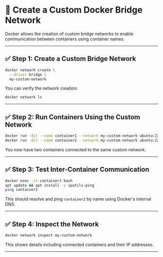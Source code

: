 # 🌉 Create a Custom Docker Bridge Network

Docker allows the creation of custom bridge networks to enable communication between containers using container names.

---

## ✅ Step 1: Create a Custom Bridge Network

```bash
docker network create \
  --driver bridge \
  my-custom-network
```

You can verify the network creation:

```bash
docker network ls
```

---

## ✅ Step 2: Run Containers Using the Custom Network

```bash
docker run -dit --name container1 --network my-custom-network ubuntu:22.04
docker run -dit --name container2 --network my-custom-network ubuntu:22.04
```

You now have two containers connected to the same custom network.

---

## ✅ Step 3: Test Inter-Container Communication

```bash
docker exec -it container1 bash
apt update && apt install -y iputils-ping
ping container2
```

This should resolve and ping `container2` by name using Docker's internal DNS.

---

## ✅ Step 4: Inspect the Network

```bash
docker network inspect my-custom-network
```

This shows details including connected containers and their IP addresses.

---

